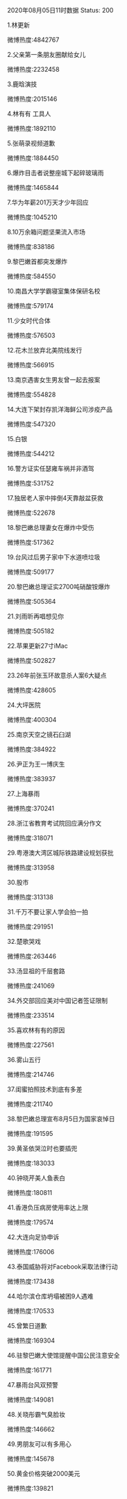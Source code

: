 2020年08月05日11时数据
Status: 200

1.林更新

微博热度:4842767

2.父亲第一条朋友圈献给女儿

微博热度:2232458

3.鹿晗演技

微博热度:2015146

4.林有有 工具人

微博热度:1892110

5.张萌录视频道歉

微博热度:1884450

6.爆炸目击者说整座城下起碎玻璃雨

微博热度:1465844

7.华为年薪201万天才少年回应

微博热度:1045210

8.10万余箱问题坚果流入市场

微博热度:838186

9.黎巴嫩首都突发爆炸

微博热度:584550

10.南昌大学学霸寝室集体保研名校

微博热度:579174

11.少女时代合体

微博热度:576503

12.花木兰放弃北美院线发行

微博热度:566915

13.南京遇害女生男友曾一起去报案

微博热度:554828

14.大连下架封存凯洋海鲜公司涉疫产品

微博热度:547320

15.白银

微博热度:544212

16.警方证实任瑟雍车祸并非酒驾

微博热度:531752

17.独居老人家中摔倒4天靠敲盆获救

微博热度:522678

18.黎巴嫩总理妻女在爆炸中受伤

微博热度:517362

19.台风过后男子家中下水道喷垃圾

微博热度:509177

20.黎巴嫩总理证实2700吨硝酸铵爆炸

微博热度:505364

21.刘雨昕再唱想见你

微博热度:505182

22.苹果更新27寸iMac

微博热度:502827

23.26年前张玉环故意杀人案6大疑点

微博热度:428605

24.大坪医院

微博热度:400304

25.南京天空之镜石臼湖

微博热度:384922

26.尹正为王一博庆生

微博热度:383937

27.上海暴雨

微博热度:370241

28.浙江省教育考试院回应满分作文

微博热度:318071

29.粤港澳大湾区城际铁路建设规划获批

微博热度:313958

30.股市

微博热度:313138

31.千万不要让家人学会拍一拍

微博热度:291951

32.楚歌哭戏

微博热度:263446

33.汤显祖的千层套路

微博热度:241069

34.外交部回应美对中国记者签证限制

微博热度:233514

35.喜欢林有有的原因

微博热度:227561

36.雾山五行

微博热度:214746

37.闺蜜拍照技术到底有多差

微博热度:211740

38.黎巴嫩总理宣布8月5日为国家哀悼日

微博热度:191595

39.黄圣依哭泣时也要插兜

微博热度:183033

40.钟晓芹美人鱼表白

微博热度:180811

41.香港负压病房使用率达上限

微博热度:179574

42.大连向足协申诉

微博热度:176006

43.泰国威胁将对Facebook采取法律行动

微博热度:173438

44.哈尔滨仓库坍塌被困9人遇难

微博热度:170533

45.曾繁日道歉

微博热度:169304

46.驻黎巴嫩大使馆提醒中国公民注意安全

微博热度:161771

47.暴雨台风双预警

微博热度:149081

48.关晓彤霸气臭脸妆

微博热度:146662

49.男朋友可以有多用心

微博热度:145678

50.黄金价格突破2000美元

微博热度:139821

